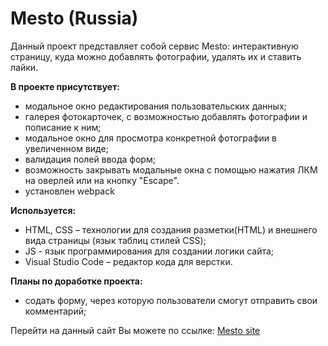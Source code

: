 # Mesto (Russia)

Данный проект представляет собой сервис Mesto: интерактивную страницу, куда можно добавлять фотографии, удалять их и ставить лайки.

**В проекте присутствует:**
  * модальное окно редактирования пользовательских данных;
  * галерея фотокарточек, с возможностью добавлять фотографии и пописание к ним;
  * модальное окно для просмотра конкретной фотографии в увеличенном виде;
  * валидация полей ввода форм;
  * возможность закрывать модальные окна с помощью нажатия ЛКМ на оверлей или на кнопку "Escape".
  * установлен webpack

**Используется:**
  * HTML, CSS – технологии для создания разметки(HTML) и внешнего вида страницы (язык таблиц стилей CSS);
  * JS - язык программирования для создании логики сайта;
  * Visual Studio Code – редактор кода для верстки.

**Планы по доработке проекта:**
  * содать форму, через которую пользователи смогут отправить свои комментарий;

Перейти на данный сайт Вы можете по ссылке: [Mesto site](https://soskovin.github.io/mesto/)
